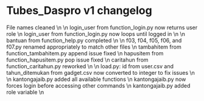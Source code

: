 # Tubes_Daspro v1 changelog

File names cleaned \n
\n
login_user from function_login.py now returns user role \n
login_user from function_login.py now loops until logged in \n
\n
bantuan from function_help.py completed \n
\n
f03, f04, f05, f06, and f07.py renamed appropriately to match other files \n
tambahitem from function_tambahitem.py append issue fixed \n
hapusitem from function_hapusitem.py pop issue fixed \n
caritahun from function_caritahun.py reworked \n
\n
load.py: id from user.csv and tahun_ditemukan from gadget.csv now converted to integer to fix issues \n
\n
kantongajaib.py added all available functions \n
kantongajaib.py now forces login before accessing other commands \n
kantongajaib.py added role variable \n
